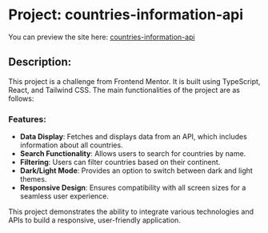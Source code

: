 # Project: countries-information-api

You can preview the site here: [countries-information-api](https://countries-information-p06x09i4t-amen-ramadans-projects.vercel.app/)

## Description:
This project is a challenge from Frontend Mentor. It is built using TypeScript, React, and Tailwind CSS. The main functionalities of the project are as follows:

### Features:
- **Data Display**: Fetches and displays data from an API, which includes information about all countries.
- **Search Functionality**: Allows users to search for countries by name.
- **Filtering**: Users can filter countries based on their continent.
- **Dark/Light Mode**: Provides an option to switch between dark and light themes.
- **Responsive Design**: Ensures compatibility with all screen sizes for a seamless user experience.

This project demonstrates the ability to integrate various technologies and APIs to build a responsive, user-friendly application.
